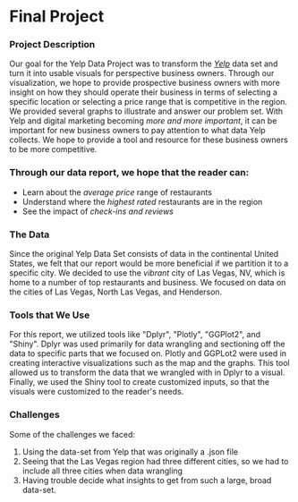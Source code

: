 # Final Project

### Project Description

Our goal for the Yelp Data Project was to transform the 
[_Yelp_](https://www.yelp.com/dataset/challenge) data set and turn it into 
usable visuals for perspective business owners. Through our visualization, we
hope to provide prospective business owners with more insight on how they should
operate their business in terms of selecting a specific location or selecting a
price range that is competitive in the region. We provided several graphs to 
illustrate and answer our problem set. With Yelp and digital marketing becoming
_more and more important_, it can be important for new business owners to pay
attention to what data Yelp collects. We hope to provide a tool and resource
for these business owners to be more competitive. 

### Through our data report, we hope that the reader can:
- Learn about the *average price* range of restaurants
- Understand where the *highest rated* restaurants are in the region
- See the impact of *check-ins and reviews*

### The Data

Since the original Yelp Data Set consists of data in the continental 
United States, we felt that our report would be more beneficial if we partition
it to a specific city. We decided to use the _vibrant_ city of Las Vegas, NV, 
which is home to a number of top restaurants and business. We focused on data on
the cities of Las Vegas, North Las Vegas, and Henderson. 

### Tools that We Use

For this report, we utilized tools like "Dplyr", "Plotly", "GGPlot2",
and "Shiny". Dplyr was used primarily for data wrangling and sectioning off the
data to specific parts that we focused on. Plotly and GGPLot2 were used in 
creating interactive visualizations such as the map and the graphs. This tool
allowed us to transform the data that we wrangled with in Dplyr to a visual. 
Finally, we used the Shiny tool to create customized inputs, so that the visuals
were customized to the reader's needs. 

### Challenges

Some of the challenges we faced:
1. Using the data-set from Yelp that was originally a .json file
2. Seeing that the Las Vegas region had three different cities, so we had to
include all three cities when data wrangling
3. Having trouble decide what insights to get from such a large, broad data-set.
